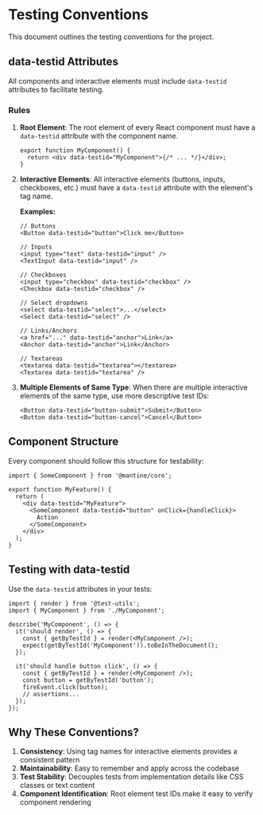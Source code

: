 # Testing Conventions

This document outlines the testing conventions for the project.

## data-testid Attributes

All components and interactive elements must include `data-testid` attributes to facilitate testing.

### Rules

1. **Root Element**: The root element of every React component must have a `data-testid` attribute with the component name.
   ```tsx
   export function MyComponent() {
     return <div data-testid="MyComponent">{/* ... */}</div>;
   }
   ```

2. **Interactive Elements**: All interactive elements (buttons, inputs, checkboxes, etc.) must have a `data-testid` attribute with the element's tag name.

   **Examples:**
   ```tsx
   // Buttons
   <Button data-testid="button">Click me</Button>

   // Inputs
   <input type="text" data-testid="input" />
   <TextInput data-testid="input" />

   // Checkboxes
   <input type="checkbox" data-testid="checkbox" />
   <Checkbox data-testid="checkbox" />

   // Select dropdowns
   <select data-testid="select">...</select>
   <Select data-testid="select" />

   // Links/Anchors
   <a href="..." data-testid="anchor">Link</a>
   <Anchor data-testid="anchor">Link</Anchor>

   // Textareas
   <textarea data-testid="textarea"></textarea>
   <Textarea data-testid="textarea" />
   ```

3. **Multiple Elements of Same Type**: When there are multiple interactive elements of the same type, use more descriptive test IDs:
   ```tsx
   <Button data-testid="button-submit">Submit</Button>
   <Button data-testid="button-cancel">Cancel</Button>
   ```

## Component Structure

Every component should follow this structure for testability:

```tsx
import { SomeComponent } from '@mantine/core';

export function MyFeature() {
  return (
    <div data-testid="MyFeature">
      <SomeComponent data-testid="button" onClick={handleClick}>
        Action
      </SomeComponent>
    </div>
  );
}
```

## Testing with data-testid

Use the `data-testid` attributes in your tests:

```tsx
import { render } from '@test-utils';
import { MyComponent } from './MyComponent';

describe('MyComponent', () => {
  it('should render', () => {
    const { getByTestId } = render(<MyComponent />);
    expect(getByTestId('MyComponent')).toBeInTheDocument();
  });

  it('should handle button click', () => {
    const { getByTestId } = render(<MyComponent />);
    const button = getByTestId('button');
    fireEvent.click(button);
    // assertions...
  });
});
```

## Why These Conventions?

1. **Consistency**: Using tag names for interactive elements provides a consistent pattern
2. **Maintainability**: Easy to remember and apply across the codebase
3. **Test Stability**: Decouples tests from implementation details like CSS classes or text content
4. **Component Identification**: Root element test IDs make it easy to verify component rendering
